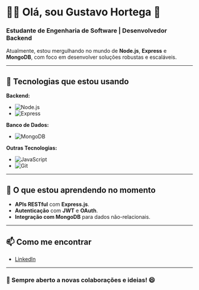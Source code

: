 # 👨‍💻 Olá, sou Gustavo Hortega 👋

### Estudante de Engenharia de Software | Desenvolvedor Backend
Atualmente, estou mergulhando no mundo de **Node.js**, **Express** e **MongoDB**, com foco em desenvolver soluções robustas e escaláveis.

---

## 🚀 Tecnologias que estou usando

**Backend:**  
- ![Node.js](https://img.shields.io/badge/Node.js-339933?style=for-the-badge&logo=node.js&logoColor=white)
- ![Express](https://img.shields.io/badge/Express.js-000000?style=for-the-badge&logo=express&logoColor=white)

**Banco de Dados:**  
- ![MongoDB](https://img.shields.io/badge/MongoDB-47A248?style=for-the-badge&logo=mongodb&logoColor=white)

**Outras Tecnologias:**  
- ![JavaScript](https://img.shields.io/badge/JavaScript-F7DF1E?style=for-the-badge&logo=javascript&logoColor=black)
- ![Git](https://img.shields.io/badge/Git-F05032?style=for-the-badge&logo=git&logoColor=white)

---

## 🌱 O que estou aprendendo no momento

- **APIs RESTful** com **Express.js**.
- **Autenticação** com **JWT** e **OAuth**.
- **Integração com MongoDB** para dados não-relacionais.

---

## 📫 Como me encontrar

- [LinkedIn](https://www.linkedin.com/in/gustavohortega/)

---

### 💬 Sempre aberto a novas colaborações e ideias! 😄
